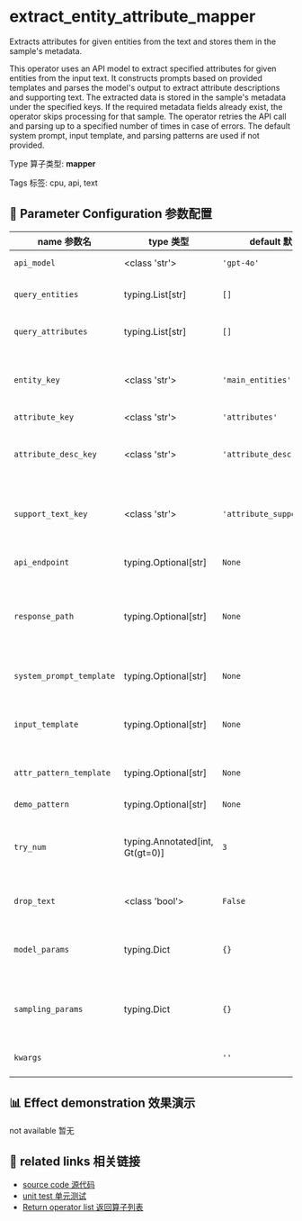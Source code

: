 # extract_entity_attribute_mapper

Extracts attributes for given entities from the text and stores them in the sample's
metadata.

This operator uses an API model to extract specified attributes for given entities from
the input text. It constructs prompts based on provided templates and parses the model's
output to extract attribute descriptions and supporting text. The extracted data is
stored in the sample's metadata under the specified keys. If the required metadata
fields already exist, the operator skips processing for that sample. The operator
retries the API call and parsing up to a specified number of times in case of errors.
The default system prompt, input template, and parsing patterns are used if not
provided.

Type 算子类型: **mapper**

Tags 标签: cpu, api, text

## 🔧 Parameter Configuration 参数配置
| name 参数名 | type 类型 | default 默认值 | desc 说明 |
|--------|------|--------|------|
| `api_model` | <class 'str'> | `'gpt-4o'` | API model name. |
| `query_entities` | typing.List[str] | `[]` | Entity list to be queried. |
| `query_attributes` | typing.List[str] | `[]` | Attribute list to be queried. |
| `entity_key` | <class 'str'> | `'main_entities'` | The key name in the meta field to store the |
| `attribute_key` | <class 'str'> | `'attributes'` |  |
| `attribute_desc_key` | <class 'str'> | `'attribute_descriptions'` | The key name in the meta field to store |
| `support_text_key` | <class 'str'> | `'attribute_support_texts'` | The key name in the meta field to store |
| `api_endpoint` | typing.Optional[str] | `None` | URL endpoint for the API. |
| `response_path` | typing.Optional[str] | `None` | Path to extract content from the API response. |
| `system_prompt_template` | typing.Optional[str] | `None` | System prompt template for the |
| `input_template` | typing.Optional[str] | `None` | Template for building the model input. |
| `attr_pattern_template` | typing.Optional[str] | `None` | Pattern for parsing the attribute from |
| `demo_pattern` | typing.Optional[str] | `None` |  |
| `try_num` | typing.Annotated[int, Gt(gt=0)] | `3` | The number of retry attempts when there is an API |
| `drop_text` | <class 'bool'> | `False` | If drop the text in the output. |
| `model_params` | typing.Dict | `{}` | Parameters for initializing the API model. |
| `sampling_params` | typing.Dict | `{}` | Extra parameters passed to the API call. |
| `kwargs` |  | `''` | Extra keyword arguments. |

## 📊 Effect demonstration 效果演示
not available 暂无

## 🔗 related links 相关链接
- [source code 源代码](../../../data_juicer/ops/mapper/extract_entity_attribute_mapper.py)
- [unit test 单元测试](../../../tests/ops/mapper/test_extract_entity_attribute_mapper.py)
- [Return operator list 返回算子列表](../../Operators.md)